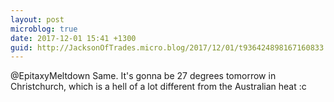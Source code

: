 ```yaml
---
layout: post
microblog: true
date: 2017-12-01 15:41 +1300
guid: http://JacksonOfTrades.micro.blog/2017/12/01/t936424898167160833.html
---
```

@EpitaxyMeltdown Same. It's gonna be 27 degrees tomorrow in Christchurch, which is a hell of a lot different from the Australian heat :c
